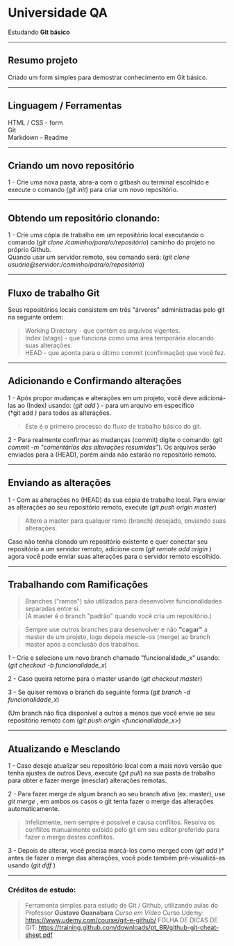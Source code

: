 # Universidade QA

Estudando **Git básico**

---

## Resumo projeto
Criado um form simples para demostrar conhecimento em Git básico.

---

## Linguagem / Ferramentas
HTML / CSS - form<br>
Git<br>
Markdown - Readme

---

## Criando um novo repositório
1 - Crie uma nova pasta, abra-a com o gitbash ou terminal escolhido e execute o comando (*git init*) para criar um novo repositório.

---

## Obtendo um repositório clonando:
1 - Crie uma cópia de trabalho em um repositório local executando o comando (*git clone /caminho/para/o/repositório*) caminho do projeto no próprio Github.<br>
Quando usar um servidor remoto, seu comando será: (*git clone usuário@servidor:/caminho/para/o/repositório*)

---

## Fluxo de trabalho Git

Seus repositórios locais consistem em três "árvores" administradas pelo git na seguinte ordem:

> Working Directory -  que contém os arquivos vigentes.<br>
> Index (stage) - que funciona como uma área temporária alocando suas alterações.<br>
> HEAD - que aponta para o último commit (confirmação) que você fez.<br>

---

## Adicionando e Confirmando alterações

1 - Após propor mudanças e alterações em um projeto, você deve adicioná-las ao (Index) usando:
(*git add <arquivo>*) - para um arquivo em específico<br>
(*git add *)*  para todos as alterações.<br> 
> Este é o primeiro processo do fluxo de trabalho básico do git.

2 - Para realmente confirmar as mudanças (commit) digite o comando: (*git commit -m "comentários das alterações resumidas"*).
Os arquivos serão enviados para a (HEAD), porém ainda não estarão no repositório remoto.

---

## Enviando as alterações

1 - Com as alterações no (HEAD) da sua cópia de trabalho local. Para enviar as alterações ao seu repositório remoto, execute
(*git push origin master*)<br>
> Altere a master para qualquer ramo (branch) desejado, enviando suas alterações.

Caso não tenha clonado um repositório existente e quer conectar seu repositório a um servidor remoto, adicione com
(*git remote add origin <servidor>*) agora você pode enviar suas alterações para o servidor remoto escolhido.

---

## Trabalhando com Ramificações

> Branches ("ramos") são utilizados para desenvolver funcionalidades separadas entre si.<br> 
(A master é o branch "padrão" quando você cria um repositório.)

> Sempre use outros branches para desenvolver e não **"cagar"** a master de um projeto, logo depois mescle-os (merge) ao branch master após a conclusão dos trabalhos.

1 - Crie e selecione um novo branch chamado "funcionalidade_x" usando: (*git checkout -b funcionalidade_x*)

2 - Caso queira retorne para o master usando (*git checkout master*)

3 - Se quiser remova o branch da seguinte forma (*git branch -d funcionalidade_x*)

(Um branch não fica disponível a outros a menos que você envie ao seu repositório remoto com (*git push origin <funcionalidade_x>*)

---

## Atualizando e Mesclando

1 - Caso deseje atualizar seu repositório local com a mais nova versão que tenha ajustes de outros Devs, execute (*git pull*)
na sua pasta de trabalho para obter e fazer merge (mesclar) alterações remotas.

2 - Para fazer merge de algum branch ao seu branch ativo (ex. master), use *git merge <nome do branch>*,
em ambos os casos o git tenta fazer o merge das alterações automaticamente. 

> Infelizmente, nem sempre é possível e causa conflitos. Resolva os conflitos manualmente exibido pelo git em seu editor preferido para fazer o merge destes conflitos.

3 - Depois de alterar, você precisa marcá-los como merged com (*git add <arquivo>*)* antes de fazer o merge das alterações, você pode também pré-visualizá-as usando (*git diff <branch origem> <branch destino>*)

---

### Créditos de estudo:
> Ferramenta simples para estudo de Git / Github, utilizando aulas do Professor **Gustavo Guanabara** *Curso em Vídeo* 
> Curso Udemy: https://www.udemy.com/course/git-e-github/
> FOLHA DE DICAS DE GIT: https://training.github.com/downloads/pt_BR/github-git-cheat-sheet.pdf
